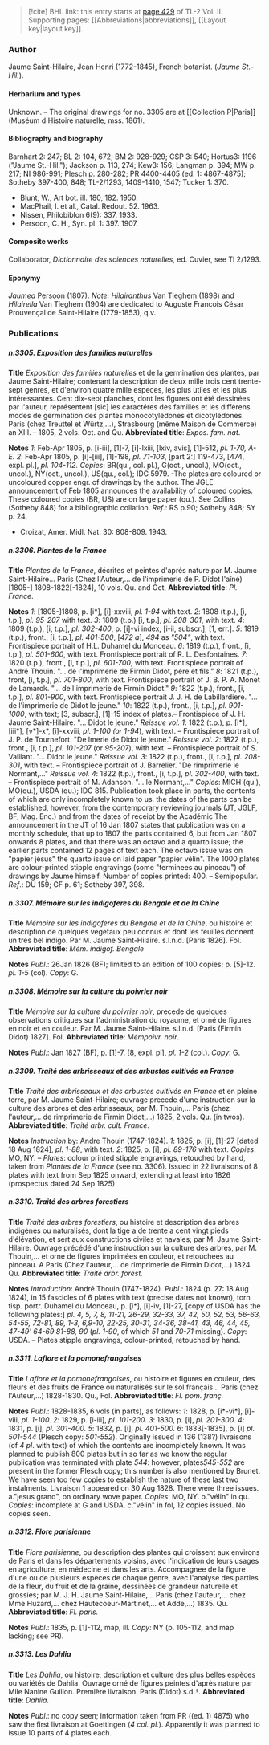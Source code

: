 > [!cite] BHL link: this entry starts at [page 429](https://www.biodiversitylibrary.org/item/103253#page/455/mode/1up) of TL-2 Vol. II.
> Supporting pages: [[Abbreviations|abbreviations]], [[Layout key|layout key]].

### Author

Jaume Saint-Hilaire, Jean Henri (1772-1845), French botanist. (*Jaume St.-Hil.*).

#### Herbarium and types

Unknown. – The original drawings for no. 3305 are at [[Collection P|Paris]] (Muséum d'Histoire naturelle, mss. 1861).

#### Bibliography and biography

Barnhart 2: 247; BL 2: 104, 672; BM 2: 928-929; CSP 3: 540; Hortus3: 1196 ("Jaume St.-Hil."); Jackson p. 113, 274; Kew3: 156; Langman p. 394; MW p. 217; NI 986-991; Plesch p. 280-282; PR 4400-4405 (ed. 1: 4867-4875); Sotheby 397-400, 848; TL-2/1293, 1409-1410, 1547; Tucker 1: 370.
- Blunt, W., Art bot. ill. 180, 182. 1950.
- MacPhail, I. et al., Catal. Redout. 52. 1963.
- Nissen, Philobiblon 6(9): 337. 1933.
- Persoon, C. H., Syn. pl. 1: 397. 1907.

#### Composite works

Collaborator, *Dictionnaire des sciences naturelles*, ed. Cuvier, see Tl 2/1293.

#### Eponymy

*Jaumea* Persoon (1807). *Note: Hilairanthus* Van Tieghem (1898) and *Hilairella* Van Tieghem (1904) are dedicated to Auguste Francois César Prouvençal de Saint-Hilaire (1779-1853), q.v.

### Publications

##### n.3305. Exposition des families naturelles

**Title**
*Exposition des families naturelles* et de la germination des plantes, par Jaume Saint-Hilaire; contenant la description de deux mille trois cent trente-sept genres, et d'environ quatre mille especes, les plus utiles et les plus intéressantes. Cent dix-sept planches, dont les figures ont été dessinées par l'auteur, représentent \[sic\] les caractéres des families et les différens modes de germination des plantes monocotylédones et dicotylédones. Paris (chez Treuttel et Würtz,...), Strasbourg (même Maison de Commerce) an XIII. – 1805, 2 vols. Oct. and Qu.
**Abbreviated title**: *Expos. fam. nat*.

**Notes**
*1*: Feb-Apr 1805, p. \[i-iii\], \[1\]-7, \[i\]-lxiii, \[lxiv, avis\], \[1\]-512, *pl. 1-70, A-E.*
*2*: Feb-Apr 1805, p. \[i\]-\[iii\], \[1\]-198, *pl. 71-103*, \[part 2:\] 119-473, \[474, expl. pl.\], *pl. 104-112.*
*Copies*: BR(qu., col. pl.), G(oct., uncol.), MO(oct., uncol.), NY(oct., uncol.), US(qu., col.); IDC 5979.
-The plates are coloured or uncoloured copper engr. of drawings by the author. The JGLE announcement of Feb 1805 announces the availability of coloured copies. These coloured copies (BR, US) are on large paper (qu.).
See Collins (Sotheby 848) for a bibliographic collation.
*Ref*.: RS p.90; Sotheby 848; SY p. 24.
- Croizat, Amer. Midl. Nat. 30: 808-809. 1943.

##### n.3306. Plantes de la France

**Title**
*Plantes de la France*, décrites et peintes d'aprés nature par M. Jaume Saint-Hilaire... Paris (Chez l'Auteur,... de l'imprimerie de P. Didot l'aîné) \[1805-\] 1808-1822\[-1824\], 10 vols. Qu. and Oct.
**Abbreviated title**: *Pl. France*.

**Notes**
*1*: \[1805-\]1808, p. \[i\*\], \[i\]-xxviii, *pl. 1-94* with text.
*2*: 1808 (t.p.), \[i, t.p.\], *pl. 95-207* with text.
*3*: 1809 (t.p.) \[i, t.p.\], *pl. 208-301*, with text.
*4*: 1809 (t.p.), \[i, t.p.\], *pl. 302-400*, p. \[i\]-vi index, \[i-ii, subscr.\], \[1, err.\].
*5*: 1819 (t.p.), front., \[i, t.p.\], *pl. 401-500*, \[*472 a*\], *494* as *"504"*, with text. Frontispiece portrait of H.L. Duhamel du Monceau.
*6*: 1819 (t.p.), front., \[i, t.p.\], *pl. 501-600*, with text. Frontispiece portrait of R. L. Desfontaines.
*7*: 1820 (t.p.), front., \[i, t.p.\], *pl. 601-700*, with text. Frontispiece portrait of André Thouin. "... de l'imprimerie de Firmin Didot, pére et fils."
*8*: 1821 (t.p.), front, \[i, t.p.\], *pl. 701-800*, with text. Frontispiece portrait of J. B. P. A. Monet de Lamarck. "... de l'imprimerie de Firmin Didot."
*9*: 1822 (t.p.), front., \[i, t.p.\], *pl. 801-900*, with text. Frontispiece portrait J. J. H. de Labillardiere. "... de l'imprimerie de Didot le jeune."
*10*: 1822 (t.p.), front., \[i, t.p.\], *pl. 901-1000*, with text; \[3, subscr.\], \[1\]-15 index of plates.– Frontispiece of J. H. Jaume Saint-Hilaire. "... Didot le jeune."
*Reissue vol. 1*: 1822 (t.p.), p. \[i\*\], \[iii\*\], \[v\*\]-x\*, \[i\]-xxviii, *pl. 1-100 (or 1-94*), with text. – Frontispiece portrait of J. P. de Tournefort. "De lmerie de Didot le jeune."
*Reissue vol. 2*: 1822 (t.p.), front., \[i, t.p.\], *pl. 101-207* (or *95-207*), with text. – Frontispiece portrait of S. Vaillant. "... Didot le jeune."
*Reissue vol. 3*: 1822 (t.p.), front., \[i, t.p.\], *pl. 208-301*, with text. – Frontispiece portrait of J. Barrelier. "De rimprimerie le Normant,..."
*Reissue vol. 4*: 1822 (t.p.), front., \[i, t.p.\], *pl. 302-400*, with text. – Frontispiece portrait of M. Adanson. "... le Normant,..."
*Copies*: MICH (qu.), MO(qu.), USDA (qu.); IDC 815.
Publication took place in parts, the contents of which are only incompletely known to us. the dates of the parts can be established, however, from the contemporary reviewing journals (JT, JGLF, BF, Mag. Enc.) and from the dates of receipt by the Académic The announcement in the JT of 16 Jan 1807 states that publication was on a monthly schedule, that up to 1807 the parts contained 6, but from Jan 1807 onwards 8 plates, and that there was an octavo and a quarto issue; the earlier parts contained 12 pages of text each. The octavo issue was on "papier jésus" the quarto issue on laid paper "papier vélin". The 1000 plates are colour-printed stipple engravings (some "terminees au pinceau") of drawings by Jaume himself.
Number of copies printed: 400. – Semipopular.
*Ref*.: DU 159; GF p. 61; Sotheby 397, 398.

##### n.3307. Mémoire sur les indigoferes du Bengale et de la Chine

**Title**
*Mémoire sur les indigoferes du Bengale et de la Chine*, ou histoire et description de quelques vegetaux peu connus et dont les feuilles donnent un tres bel indigo. Par M. Jaume Saint-Hilaire. s.l.n.d. \[Paris 1826\]. Fol.
**Abbreviated title**: *Mém. indigof. Bengale*

**Notes**
*Publ*.: 26Jan 1826 (BF); limited to an edition of 100 copies; p. \[5\]-12. *pl. 1-5* (col). *Copy*: G.

##### n.3308. Mémoire sur la culture du poivrier noir

**Title**
*Mémoire sur la culture du poivrier noir*, precede de quelques observations critiques sur l'administration du royaume, et orné de figures en noir et en couleur. Par M. Jaume Saint-Hilaire. s.l.n.d. \[Paris (Firmin Didot) 1827\]. Fol.
**Abbreviated title**: *Mémpoivr. noir*.

**Notes**
*Publ*.: Jan 1827 (BF), p. \[1\]-7. \[8, expl. pl\], *pl. 1-2* (col.). *Copy*: G.

##### n.3309. Traité des arbrisseaux et des arbustes cultivés en France

**Title**
*Traité des arbrisseaux et des arbustes cultivés en France* et en pleine terre, par M. Jaume Saint-Hilaire; ouvrage precede d'une instruction sur la culture des arbres et des arbrisseaux, par M. Thouin,... Paris (chez l'auteur,... de rimprimerie de Firmin Didot,...) 1825, 2 vols. Qu. (in twos).
**Abbreviated title**: *Traité arbr. cult. France*.

**Notes**
*Instruction* by: Andre Thouin (1747-1824).
*1*: 1825, p. \[i\], \[1\]-27 \[dated 18 Aug 1824\], *pl. 1-88*, with text.
*2*: 1825, p. \[i\], *pl. 89-176* with text.
*Copies*: MO, NY. – *Plates*: colour printed stipple engravings, retouched by hand, taken from *Plantes de la France* (see no. 3306). Issued in 22 livraisons of 8 plates with text from Sep 1825 onward, extending at least into 1826 (prospectus dated 24 Sep 1825).

##### n.3310. Traité des arbres forestiers

**Title**
*Traité des arbres forestiers*, ou histoire et description des arbres indigènes ou naturalisés, dont la tige a de trente a cent vingt pieds d'élévation, et sert aux constructions civiles et navales; par M. Jaume Saint-Hilaire. Ouvrage précédé d'une instruction sur la culture des arbres, par M. Thouin,... et orne de figures imprimées en couleur, et retouchees au pinceau. A Paris (Chez l'auteur,... de rimprimerie de Firmin Didot,...) 1824. Qu.
**Abbreviated title**: *Traité arbr. forest.*

**Notes**
*Introduction*: André Thouin (1747-1824).
*Publ*.: 1824 (p. 27: 18 Aug 1824), in 15 fascicles of 6 plates with text (precise dates not known), torn tisp. portr. Duhamel du Monceau, p. \[i\*\], \[i\]-iv, \[1\]-27, \[copy of USDA has the following plates:\] *pl. 4, 5, 7, 8, 11-21, 26-29, 32-33, 37, 42, 50, 52, 53, 56-63, 54-55, 72-81, 89, 1-3, 6,9-10, 22-25, 30-31, 34-36, 38-41, 43, 46, 44, 45, 47-49' 64-69 81-88, 90* (*pl. 1-90*, of which *51* and *70-71* missing). *Copy*: USDA. – Plates stipple engravings, colour-printed, retouched by hand.

##### n.3311. Laflore et la pomonefrangaises

**Title**
*Laflore et la pomonefrangaises*, ou histoire et figures en couleur, des fleurs et des fruits de France ou naturalisés sur le sol français... Paris (chez l'Auteur,...) 1828-1830. Qu., Fol.
**Abbreviated title**: *Fl. pom. franç.*

**Notes**
*Publ*.: 1828-1835, 6 vols (in parts), as follows:
*1*: 1828, p. \[i\*-vi\*\], \[i\]-viii, *pl. 1-100.*
*2*: 1829, p. \[i-iii\], *pl. 101-200.*
*3*: 1830, p. \[i\], *pl. 201-300.*
*4*: 1831, p. \[i\], *pl. 301-400.*
*5*: 1832, p. \[i\], *pl. 401-500.*
*6*: 1833\[-1835\], p. \[i\] *pl. 501-544* (Plesch copy: *501-552*).
Originally issued in 136 (138?) livraisons (of *4 pl*. with text) of which the contents are incompletely known. It was planned to publish 800 plates but in so far as we know the regular publication was terminated with plate *544*: however, plates*545-552* are present in the former Plesch copy; this number is also mentioned by Brunet. We have seen too few copies to establish the nature of these last two instalments. Livraison 1 appeared on 30 Aug 1828.
There were three issues.
a."jesus grand", on ordinary wove paper. *Copies*: MO, NY.
b."vélin" in qu. *Copies*: incomplete at G and USDA.
c."vélin" in fol, 12 copies issued. No copies seen.

##### n.3312. Flore parisienne

**Title**
*Flore parisienne*, ou description des plantes qui croissent aux environs de Paris et dans les départements voisins, avec l'indication de leurs usages en agriculture, en médecine et dans les arts. Accompagnee de la figure d'une ou de plusieurs espèces de chaque genre, avec l'analyse des parties de la fleur, du fruit et de la graine, dessinées de grandeur naturelle et grossies; par M. J. H. Jaume Saint-Hilaire,... Paris (chez l'auteur,... chez Mme Huzard,... chez Hautecoeur-Martinet,... et Adde,...) 1835. Qu.
**Abbreviated title**: *Fl. paris.*

**Notes**
*Publ*.: 1835, p. \[1\]-112, map, ill. *Copy*: NY (p. 105-112, and map lacking; see PR).

##### n.3313. Les Dahlia

**Title**
*Les Dahlia*, ou histoire, description et culture des plus belles espèces ou variétés de Dahlia. Ouvrage orné de figures peintes d'après nature par Mile Nanine Guillon. Première livraison. Paris (Didot) s.d.†.
**Abbreviated title**: *Dahlia*.

**Notes**
*Publ*.: no copy seen; information taken from PR ((ed. 1) 4875) who saw the first livraison at Goettingen (*4 col. pl.*). Apparently it was planned to issue 10 parts of 4 plates each.

